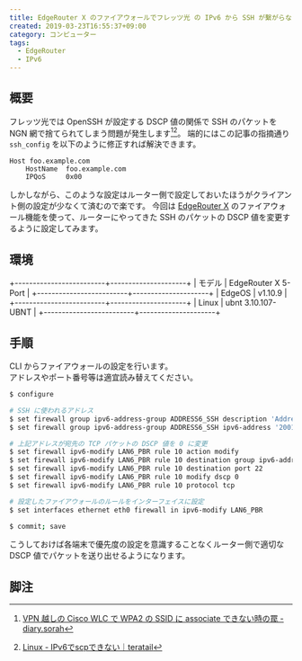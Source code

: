 ```yaml
---
title: EdgeRouter X のファイアウォールでフレッツ光 の IPv6 から SSH が繫がらない問題を解決する
created: 2019-03-23T16:55:37+09:00
category: コンピューター
tags:
  - EdgeRouter
  - IPv6
---
```

## 概要

フレッツ光では OpenSSH が設定する DSCP 値の関係で SSH のパケットを NGN 網で捨てられてしまう問題が発生します[^1][^2]。
端的にはこの記事の指摘通り `ssh_config` を以下のように修正すれば解決できます。

```
Host foo.example.com
    HostName  foo.example.com
    IPQoS     0x00
```

しかしながら、このような設定はルーター側で設定しておいたほうがクライアント側の設定が少なくて済むので楽です。
今回は [EdgeRouter X](https://www.ui.com/edgemax/edgerouter-x/) のファイアウォール機能を使って、ルーターにやってきた SSH のパケットの DSCP 値を変更するように設定してみます。

## 環境

+-------------------------+---------------------+
| モデル                  | EdgeRouter X 5-Port |
+-------------------------+---------------------+
| EdgeOS                  | v1.10.9             |
+-------------------------+---------------------+
| Linux                   | ubnt 3.10.107-UBNT  |
+-------------------------+---------------------+

## 手順

CLI からファイアウォールの設定を行います。  
アドレスやポート番号等は適宜読み替えてください。

<!-- more -->

```bash
$ configure

# SSH に使われるアドレス
$ set firewall group ipv6-address-group ADDRESS6_SSH description 'Addresses for SSH'
$ set firewall group ipv6-address-group ADDRESS6_SSH ipv6-address '2001:db8::1'

# 上記アドレスが宛先の TCP パケットの DSCP 値を 0 に変更
$ set firewall ipv6-modify LAN6_PBR rule 10 action modify
$ set firewall ipv6-modify LAN6_PBR rule 10 destination group ipv6-address-group ADDRESS6_SSH
$ set firewall ipv6-modify LAN6_PBR rule 10 destination port 22
$ set firewall ipv6-modify LAN6_PBR rule 10 modify dscp 0
$ set firewall ipv6-modify LAN6_PBR rule 10 protocol tcp

# 設定したファイアウォールのルールをインターフェイスに設定
$ set interfaces ethernet eth0 firewall in ipv6-modify LAN6_PBR

$ commit; save
```

こうしておけば各端末で優先度の設定を意識することなくルーター側で適切な DSCP 値でパケットを送り出せるようになります。

## 脚注

[^1]: [VPN 越しの Cisco WLC で WPA2 の SSID に associate できない時の罠 - diary.sorah](https://diary.sorah.jp/2017/06/18/wlc-over-flets-ngn-dscp)
[^2]: [Linux - IPv6でscpできない｜teratail](https://teratail.com/questions/109654)

